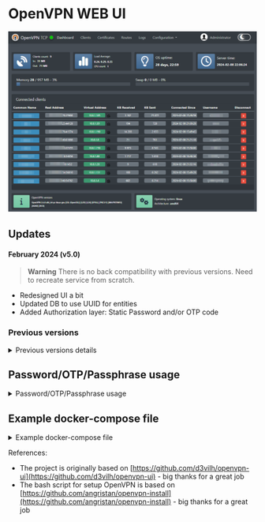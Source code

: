 # OpenVPN WEB UI

[![Watch the video](/screenshots/main.png)](screenshots/ovpn-ui-v5.0.mp4)

## Updates
#### February 2024 (v5.0)
> **Warning**
There is no back compatibility with previous versions. Need to recreate service from scratch.

- Redesigned UI a bit
- Updated DB to use UUID for entities
- Added Authorization layer: Static Password and/or OTP code


### Previous versions
<details>

<summary>Previous versions details</summary>

#### January 2024 (v4.2)
- Small updates of UI interface: popups, colors, tables, etc..
- Adding Docker builder to use the lates openvpn server
- Adding new docker builder script to support arm64 and go-sqlite3 compilation issues
- Updating task config to support new build scenarious

#### December 2023 (v4.1)
- Small updates in Docker builder files.
- Adding Tasks

#### December 2023 (v4.0)
> **Warning**
 There is no back compatibility with previous versions. Need to recreate service from scratch.
 
- Now it's a solid solution: OpenVPN server is added to docker image
- UI can see the OpenVPN server status and restart it
- For better UX, Wizard was added to configure the OpenVPN server the first time
- The Clients are the first-level entities, stored in DB
- Certificates now can be generated only for created Clients
- Routes system management was added to provide each client with route rules, stored in DB
- Refactored code
- Redesigned UI
- Base bash script for installing is [openvpn-install.sh](https://github.com/shuricksumy/openvpn-install)

#### September 2023 (v3.0)
- New UI web components
- UI updates
#### September 2023 (v2.0 - v 2.4)
- Fixed some issues
- Add script based on go for client's file generation
- Small improvements 
- Added md5 sum checker for client config files to be sure that current config is used or not
- Fixed small issue
- Now is possible to organize routing between devices on Web UI
    - Added Client details page with Static IP, Routes, Subnet settings, Default Route
    - Added script to generate client config files based on these settings
- It's possible un-revoke certificate
- Redesigned a bit UI

#### Summer 2023 (v 1.0)

- updated all config files and scripts to use `/etc/openvpn/easy-rsa` path
- added the script from [openvpn-install](https://github.com/shuricksumy/openvpn-install) as the main script for generating new clients
- added UI improvements:
  - now user can configure `server.conf` and `client-template` files as plain text
  - new table with certificates
  - add a modal window to edit each client config file separately
  - improved visual part of the log viewer
  - updated client generation and .ovpn file generation
  - added confirmation to Revoke or Delete clients
  - added 4 tabs for Application, Server, Cliemt config and System utils
  - added backuping/downloading of all ovpn directory
- added Docker env variables and improved run-script:
  - disabled auto-provisioning of OpenVPN server part - now wait for a readily configured server
  - added env vars:

  ```bash
  SITE_NAME='Server 1' # The name of the server - displayed on UI. Default value "Admin"
  OPENVPN_SERVER_DOCKER_NAME="vpnserver1" # The name of the Docker container to restart
  OPENVPN_MANAGEMENT_ADDRESS="IP:PORT" # The preconfigured address to connect OpenVPN manager
  ```
  
</details>

## Password/OTP/Passphrase usage

<details>

<summary>Password/OTP/Passphrase usage</summary>

### 3 way implemented to protect connection:
- protect certificate by passphrase
- protect connection by static login/password
- use One Time Password (OTP)

All these methods can be used separately or simultaneously


<img width="730px" alt="Pass Phrase" src="screenshots/passphrase.png">

<img width="730px" alt="Pass OTP" src="screenshots/OTP_PASS.png">

![Pass OTP](screenshots/ovpn-client-app.png)



</details>


## Example docker-compose file

<details>

<summary>Example docker-compose file</summary>

```docker
version: '3'

networks:
    default:
        driver: bridge
    npm_proxy:
        driver: bridge
        ipam:
            config:
                - subnet: 172.18.0.0/24
services:
  ovpn:
        image: shuricksumy/openvpn-ui:latest
        container_name: openvpn-ui
        working_dir: /etc/openvpn/easy-rsa
        environment:
            - OPENVPN_ADMIN_USERNAME=admin # Leave this default as-is and update on first-run
            - OPENVPN_ADMIN_PASSWORD=admin # Leave this default as-is and update on first-run
            - SITE_NAME=Admin
            #- APP_PORT=8080 # Use if need to specify the custom one
        ports:
            - "8080:8080/tcp"
            - "1194:1194/udp"
        restart: always
        networks:
            npm_proxy:
                ipv4_address: 172.18.0.10
        devices:
            - /dev/net/tun
        cap_add:
            - NET_ADMIN
        volumes:
            -  /var/run/docker.sock:/var/run/docker.sock
            - ./openvpn/db:/opt/openvpn-gui/db
            - ./openvpn:/etc/openvpn
            #- ./openvpn/easy-rsa:/etc/openvpn/easy-rsa
```

</details>

References:
- The project is originally based on [https://github.com/d3vilh/openvpn-ui](https://github.com/d3vilh/openvpn-ui)  - big thanks for a great job
- The bash script for setup OpenVPN is based on [https://github.com/angristan/openvpn-install](https://github.com/angristan/openvpn-install) - big thanks for a great job
